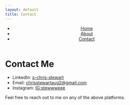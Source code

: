```yaml
---
layout: default
title: Contact
---
```

<link rel="stylesheet" href="/custom.css">
<link rel="stylesheet" href="/style.css">
<header class="site-header">
   <nav>
  <ul>
    <li><a href="/">Home</a></li>
    <li><a href="/about">About</a></li>
    <li><a href="/contact">Contact</a></li>
  </ul>
</nav>
</header>

# Contact Me

- LinkedIn: [s-chris-stewart](https://www.linkedin.com/in/chris-stewart-6a3015239/)
- Email: [chrisstewartaug2@gmail.com](mailto:chrisstewartaug2@gmail.com)
- Instagram: [IG:stewwweee](https://www.instagram.com/stewwweee/)

Feel free to reach out to me on any of the above platforms.

